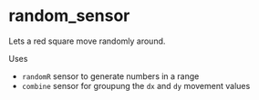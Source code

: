 random_sensor
===============

Lets a red square move randomly around.

Uses
- `randomR` sensor to generate numbers in a range
- `combine` sensor for groupung the `dx` and `dy` movement values